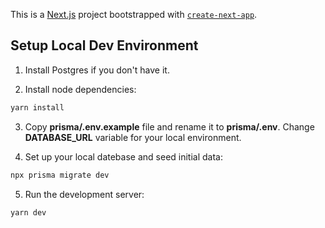 This is a [Next.js](https://nextjs.org/) project bootstrapped with [`create-next-app`](https://github.com/vercel/next.js/tree/canary/packages/create-next-app).

## Setup Local Dev Environment

1. Install Postgres if you don't have it.

2. Install node dependencies:

```bash
yarn install
```

3. Copy **prisma/.env.example** file and rename it to **prisma/.env**. Change **DATABASE_URL** variable for your local environment.

4. Set up your local datebase and seed initial data:

```bash
npx prisma migrate dev
```

5. Run the development server:

```bash
yarn dev
```
